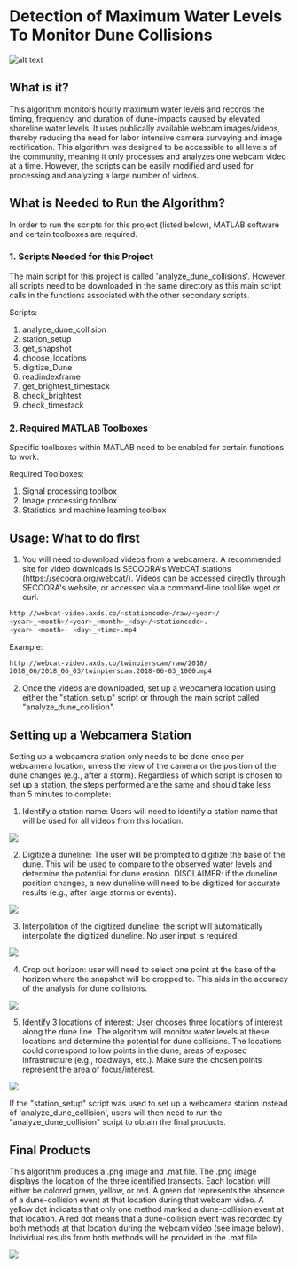 # Detection of Maximum Water Levels To Monitor Dune Collisions 

![alt text](https://github.com/conlin-matt/SurfRCaT/blob/master/SurfRCaT_PickGCPs.PNG)

## What is it?

This algorithm monitors hourly maximum water levels and records the timing, frequency, and duration of dune-impacts caused by elevated shoreline water levels. It uses publically available webcam images/videos, thereby reducing the need for labor intensive camera surveying and image rectification. This algorithm was designed to be accessible to all levels of the community, meaning it only processes and analyzes one webcam video at a time. However, the scripts can be easily modified and used for processing and analyzing a large number of videos. 


## What is Needed to Run the Algorithm?

In order to run the scripts for this project (listed below), MATLAB software and certain toolboxes are required.

### 1. Scripts Needed for this Project

The main script for this project is called 'analyze_dune_collisions'. However, all scripts need to be downloaded in the same directory as this main script calls in the functions associated with the other secondary scripts.

Scripts:
1) analyze_dune_collision 
2) station_setup 
3) get_snapshot
4) choose_locations
5) digitize_Dune 
6) readindexframe
7) get_brightest_timestack 
8) check_brightest
9) check_timestack


### 2. Required MATLAB Toolboxes 

Specific toolboxes within MATLAB need to be enabled for certain functions to work. 

Required Toolboxes:
1) Signal processing toolbox
2) Image processing toolbox
3) Statistics and machine learning toolbox

## Usage: What to do first

1) You will need to download videos from a webcamera. A recommended site for video downloads is SECOORA's WebCAT stations (https://secoora.org/webcat/). Videos can be accessed directly through SECOORA's website, or accessed via a command-line tool like wget or curl.
 
```bash
http://webcat-video.axds.co/<stationcode>/raw/<year>/
<year>_<month>/<year>_<month>_<day>/<stationcode>.
<year>-<month>- <day>_<time>.mp4
```
Example:
```bash
http://webcat-video.axds.co/twinpierscam/raw/2018/
2018_06/2018_06_03/twinpierscam.2018-06-03_1000.mp4
```
2) Once the videos are downloaded, set up a webcamera location using either the "station_setup" script or through the main script called "analyze_dune_collision".

## Setting up a Webcamera Station

Setting up a webcamera station only needs to be done once per webcamera location, unless the view of the camera or the position of the dune changes (e.g., after a storm). Regardless of which script is chosen to set up a station, the steps performed are the same and should take less than 5 minutes to complete:


1) Identify a station name: Users will need to identify a station name that will be used for all videos from this location.

![](Station_Name.JPG) 

2) Digitize a duneline: The user will be prompted to digitize the base of the dune. This will be used to compare to the observed water levels and determine the potential for dune erosion.  DISCLAIMER: if the duneline position changes, a new duneline will need to be digitized for accurate results (e.g., after large storms or events).

![](Digitized_Duneline.JPG)

3) Interpolation of the digitized duneline: the script will automatically interpolate the digitized duneline. No user input is required. 

![](Interpolation.JPG)

4) Crop out horizon: user will need to select one point at the base of the horizon where the snapshot will be cropped to. This aids in the accuracy of the analysis for dune collisions. 

![](Horizon.jpg)

5) Identify 3 locations of interest: User chooses three locations of interest along the dune line. The algorithm will monitor water levels at these locations and determine the potential for dune collisions. The locations could correspond to low points in the dune, areas of exposed infrastructure (e.g., roadways, etc.). Make sure the chosen points represent the area of focus/interest. 

![](Transects.JPG) 
 
If the "station_setup" script was used to set up a webcamera station instead of 'analyze_dune_collision', users will then need to run the "analyze_dune_collision" script to obtain the final products.

## Final Products

This algorithm produces a .png image and .mat file. The .png image displays the location of the three identified transects. Each location will either be colored green, yellow, or red. A green dot represents the absence of a dune-collision event at that location during that webcam video. A yellow dot indicates that only one method marked a dune-collision event at that location. A red dot means that a dune-collision event was recorded by both methods at that location during the webcam video (see image below). Individual results from both methods will be provided in the .mat file. 

![](Transects.JPG)